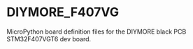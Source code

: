 # DIYMORE_F407VG
MicroPython board definition files for the DIYMORE black PCB STM32F407VGT6 dev board.
